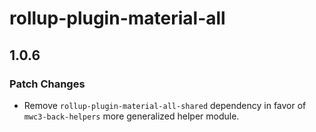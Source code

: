 # rollup-plugin-material-all

## 1.0.6

### Patch Changes

- Remove `rollup-plugin-material-all-shared` dependency in favor of `mwc3-back-helpers` more generalized helper module.
